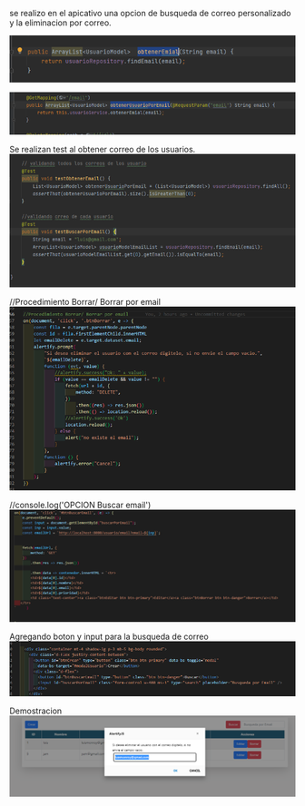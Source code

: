 se realizo en el apicativo una opcion de busqueda de correo personalizado y la eliminacion por correo.  


![img.png](img.png) 

![img_1.png](img_1.png)  

Se realizan test al obtener correo de los usuarios.
![img_2.png](img_2.png) 

//Procedimiento Borrar/ Borrar por email
![img_3.png](img_3.png)  

//console.log('OPCION Buscar email')
![img_4.png](img_4.png)  

Agregando boton y input para la busqueda de correo
![img_5.png](img_5.png) 

Demostracion 
![img_6.png](img_6.png)